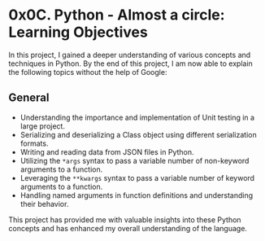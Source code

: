 # 0x0C. Python - Almost a circle: Learning Objectives

In this project, I gained a deeper understanding of various concepts and techniques in Python. By the end of this project, I am now able to explain the following topics without the help of Google:

## General
- Understanding the importance and implementation of Unit testing in a large project.
- Serializing and deserializing a Class object using different serialization formats.
- Writing and reading data from JSON files in Python.
- Utilizing the `*args` syntax to pass a variable number of non-keyword arguments to a function.
- Leveraging the `**kwargs` syntax to pass a variable number of keyword arguments to a function.
- Handling named arguments in function definitions and understanding their behavior.

This project has provided me with valuable insights into these Python concepts and has enhanced my overall understanding of the language.